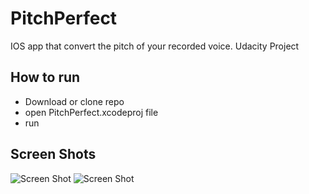 # PitchPerfect
IOS app that convert the pitch of your recorded voice. Udacity Project

## How to run
* Download or clone repo 
* open PitchPerfect.xcodeproj file
* run

## Screen Shots

![Screen Shot](screenshots/home_screen.png=250x)
![Screen Shot](screenshots/sounds.png=250x)
